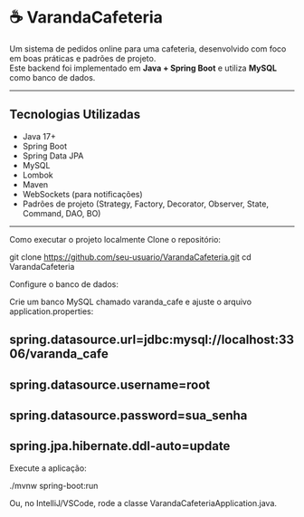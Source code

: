 # ☕ VarandaCafeteria

Um sistema de pedidos online para uma cafeteria, desenvolvido com foco em boas práticas e padrões de projeto.  
Este backend foi implementado em **Java + Spring Boot** e utiliza **MySQL** como banco de dados.

---

##  Tecnologias Utilizadas

- Java 17+
- Spring Boot
- Spring Data JPA
- MySQL
- Lombok
- Maven
- WebSockets (para notificações)
- Padrões de projeto (Strategy, Factory, Decorator, Observer, State, Command, DAO, BO)

---


 Como executar o projeto localmente
Clone o repositório:

git clone https://github.com/seu-usuario/VarandaCafeteria.git
cd VarandaCafeteria


Configure o banco de dados:

Crie um banco MySQL chamado varanda_cafe e ajuste o arquivo application.properties:

## spring.datasource.url=jdbc:mysql://localhost:3306/varanda_cafe
## spring.datasource.username=root
## spring.datasource.password=sua_senha
## spring.jpa.hibernate.ddl-auto=update


Execute a aplicação:

./mvnw spring-boot:run

Ou, no IntelliJ/VSCode, rode a classe VarandaCafeteriaApplication.java.

